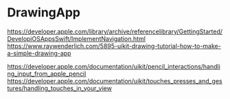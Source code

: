 # DrawingApp

https://developer.apple.com/library/archive/referencelibrary/GettingStarted/DevelopiOSAppsSwift/ImplementNavigation.html
https://www.raywenderlich.com/5895-uikit-drawing-tutorial-how-to-make-a-simple-drawing-app

https://developer.apple.com/documentation/uikit/pencil_interactions/handling_input_from_apple_pencil
https://developer.apple.com/documentation/uikit/touches_presses_and_gestures/handling_touches_in_your_view